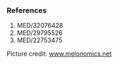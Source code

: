 ### References

1.  MED/32076428
2.  MED/29795526
3.  MED/22753475

Picture credit: www.melonomics.net
